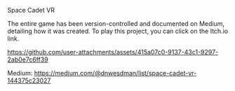 Space Cadet VR

The entire game has been version-controlled and documented on Medium, detailing how it was created. To play this project, you can click on the Itch.io link.



https://github.com/user-attachments/assets/415a07c0-9137-43c1-9297-2ab0e7c6ff39






Medium: https://medium.com/@dnwesdman/list/space-cadet-vr-144375c23027

